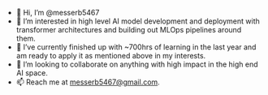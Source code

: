 - 👋 Hi, I’m @messerb5467
- 👀 I’m interested in high level AI model development and deployment with transformer architectures and building out MLOps pipelines around them. 
- 🌱 I’ve currently finished up with ~700hrs of learning in the last year and am ready to apply it as mentioned above in my interests.
- 💞️ I’m looking to collaborate on anything with high impact in the high end AI space.
- 📫 Reach me at messerb5467@gmail.com.

<!---
messerb5467/messerb5467 is a ✨ special ✨ repository because its `README.md` (this file) appears on your GitHub profile.
You can click the Preview link to take a look at your changes.
--->
